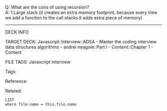 Q: What are the cons of using recursion?  
A: 1.Large stack (it creates an extra memory footprint, because every time we add a function to the call stacks it adds extra piece of memory)
<!--ID: 1690027054192-->

---

DECK INFO

TARGET DECK: Javascript::Interview::ADSA - Master the coding interview data structures algorithms - andrei neagoie::Part I - Content::Chapter 1 - Content

FILE TAGS: Javascript Interview

Tags:

Reference:

Related:

```dataview
LIST
where file.name = this.file.name
```
